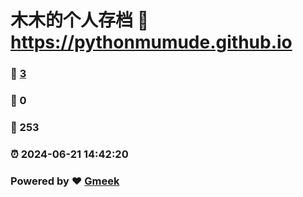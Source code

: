 # 木木的个人存档 :link: https://pythonmumude.github.io 
### :page_facing_up: [3](https://pythonmumude.github.io/tag.html) 
### :speech_balloon: 0 
### :hibiscus: 253 
### :alarm_clock: 2024-06-21 14:42:20 
### Powered by :heart: [Gmeek](https://github.com/Meekdai/Gmeek)
